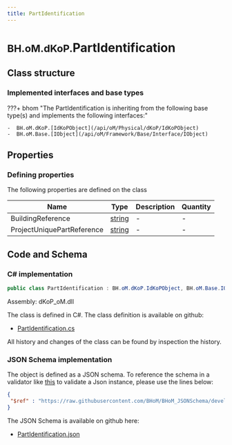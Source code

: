 ```yaml
---
title: PartIdentification
---
```


# <small>BH.oM.dKoP.</small>**PartIdentification**



## Class structure

### Implemented interfaces and base types

???+ bhom "The PartIdentification is inheriting from the following base type(s) and implements the following interfaces:"

    -  BH.oM.dKoP.[IdKoPObject](/api/oM/Physical/dKoP/IdKoPObject)
    -  BH.oM.Base.[IObject](/api/oM/Framework/Base/Interface/IObject)


## Properties



### Defining properties

The following properties are defined on the class

| Name             | Type             | Description      | Quantity         |
|------------------|------------------|------------------|------------------|
| BuildingReference | [string](https://learn.microsoft.com/en-us/dotnet/api/System.String?view=netstandard-2.0) | - | - |
| ProjectUniquePartReference | [string](https://learn.microsoft.com/en-us/dotnet/api/System.String?view=netstandard-2.0) | - | - |


## Code and Schema

### C# implementation

``` C# title="C#"
public class PartIdentification : BH.oM.dKoP.IdKoPObject, BH.oM.Base.IObject
```

Assembly: dKoP_oM.dll

The class is defined in C#. The class definition is available on github:

- [PartIdentification.cs](https://github.com/BHoM/dKoP_Toolkit/blob/develop/dKoP_oM/AdministrativeInformation\PartIdentification.cs)

All history and changes of the class can be found by inspection the history.
### JSON Schema implementation

The object is defined as a JSON schema. To reference the schema in a validator like [this](https://www.jsonschemavalidator.net/) to validate a Json instance, please use the lines below:

``` json title="JSON Schema"
{
 "$ref" : "https://raw.githubusercontent.com/BHoM/BHoM_JSONSchema/develop/dKoP_oM/PartIdentification.json"
}
```

The JSON Schema is available on github here:

- [PartIdentification.json](https://github.com/BHoM/BHoM_JSONSchema/blob/develop/dKoP_oM/PartIdentification.json)
